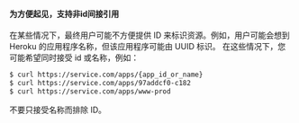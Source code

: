 #### 为方便起见，支持非id间接引用

在某些情况下，最终用户可能不方便提供 ID 来标识资源。例如，用户可能会想到 Heroku 的应用程序名称，但该应用程序可能由 UUID 标识。
在这些情况下，您可能希望同时接受 id 或名称，例如：

```bash
$ curl https://service.com/apps/{app_id_or_name}
$ curl https://service.com/apps/97addcf0-c182
$ curl https://service.com/apps/www-prod
```

不要只接受名称而排除 ID。